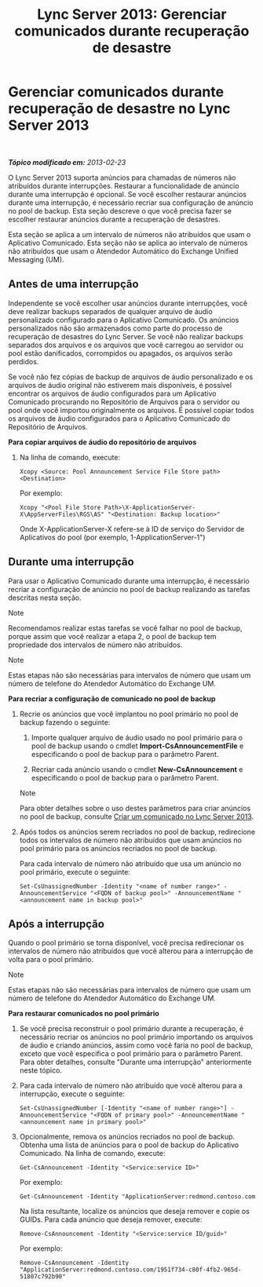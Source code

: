 ﻿---
title: 'Lync Server 2013: Gerenciar comunicados durante recuperação de desastre'
TOCTitle: Gerenciar comunicados durante recuperação de desastre
ms:assetid: c33e51ea-421f-42d2-826b-b73968f6bd5b
ms:mtpsurl: https://technet.microsoft.com/pt-br/library/JJ721874(v=OCS.15)
ms:contentKeyID: 49886394
ms.date: 05/19/2016
mtps_version: v=OCS.15
ms.translationtype: HT
---

# Gerenciar comunicados durante recuperação de desastre no Lync Server 2013

 

_**Tópico modificado em:** 2013-02-23_

O Lync Server 2013 suporta anúncios para chamadas de números não atribuídos durante interrupções. Restaurar a funcionalidade de anúncio durante uma interrupção é opcional. Se você escolher restaurar anúncios durante uma interrupção, é necessário recriar sua configuração de anúncio no pool de backup. Esta seção descreve o que você precisa fazer se escolher restaurar anúncios durante a recuperação de desastres.

Esta seção se aplica a um intervalo de números não atribuídos que usam o Aplicativo Comunicado. Esta seção não se aplica ao intervalo de números não atribuídos que usam o Atendedor Automático do Exchange Unified Messaging (UM).

## Antes de uma interrupção

Independente se você escolher usar anúncios durante interrupções, você deve realizar backups separados de qualquer arquivo de áudio personalizado configurado para o Aplicativo Comunicado. Os anúncios personalizados não são armazenados como parte do processo de recuperação de desastres do Lync Server. Se você não realizar backups separados dos arquivos e os arquivos que você carregou ao servidor ou pool estão danificados, corrompidos ou apagados, os arquivos serão perdidos.

Se você não fez cópias de backup de arquivos de áudio personalizado e os arquivos de áudio original não estiverem mais disponíveis, é possível encontrar os arquivos de áudio configurados para um Aplicativo Comunicado procurando no Repositório de Arquivos para o servidor ou pool onde você importou originalmente os arquivos. É possível copiar todos os arquivos de áudio configurados para o Aplicativo Comunicado do Repositório de Arquivos.

**Para copiar arquivos de áudio do repositório de arquivos**

1.  Na linha de comando, execute:
    
        Xcopy <Source: Pool Announcement Service File Store path> <Destination>
    
    Por exemplo:
    
        Xcopy "<Pool File Store Path>\X-ApplicationServer-X\AppServerFiles\RGS\AS" "<Destination: Backup location>"
    
    Onde X-ApplicationServer-X refere-se à ID de serviço do Servidor de Aplicativos do pool (por exemplo, 1-ApplicationServer-1")


## Durante uma interrupção

Para usar o Aplicativo Comunicado durante uma interrupção, é necessário recriar a configuração de anúncio no pool de backup realizando as tarefas descritas nesta seção.

> [!NOTE]  
> Recomendamos realizar estas tarefas se você falhar no pool de backup, porque assim que você realizar a etapa 2, o pool de backup tem propriedade dos intervalos de número não atribuídos.

> [!NOTE]  
> Estas etapas não são necessárias para intervalos de número que usam um número de telefone do Atendedor Automático do Exchange UM.

**Para recriar a configuração de comunicado no pool de backup**

1.  Recrie os anúncios que você implantou no pool primário no pool de backup fazendo o seguinte:
    
    1.  Importe qualquer arquivo de áudio usado no pool primário para o pool de backup usando o cmdlet **Import-CsAnnouncementFile** e especificando o pool de backup para o parâmetro Parent.
    
    2.  Recriar cada anúncio usando o cmdlet **New-CsAnnouncement** e especificando o pool de backup para o parâmetro Parent.
    
    > [!NOTE]  
    > Para obter detalhes sobre o uso destes parâmetros para criar anúncios no pool de backup, consulte <a href="lync-server-2013-create-an-announcement.md">Criar um comunicado no Lync Server 2013</a>.

2.  Após todos os anúncios serem recriados no pool de backup, redirecione todos os intervalos de número não atribuídos que usam anúncios no pool primário para os anúncios recriados no pool de backup.
    
    Para cada intervalo de número não atribuído que usa um anúncio no pool primário, execute o seguinte:
    
        Set-CsUnassignedNumber -Identity "<name of number range>" -AnnouncementService "<FQDN of backup pool>" -AnnouncementName "<announcement name in backup pool>"

## Após a interrupção

Quando o pool primário se torna disponível, você precisa redirecionar os intervalos de número não atribuídos que você alterou para a interrupção de volta para o pool primário.

> [!NOTE]  
> Estas etapas não são necessárias para intervalos de número que usam um número de telefone do Atendedor Automático do Exchange UM.

**Para restaurar comunicados no pool primário**

1.  Se você precisa reconstruir o pool primário durante a recuperação, é necessário recriar os anúncios no pool primário importando os arquivos de áudio e criando anúncios, assim como você faria no pool de backup, exceto que você especifica o pool primário para o parâmetro Parent. Para obter detalhes, consulte "Durante uma interrupção" anteriormente neste tópico.

2.  Para cada intervalo de número não atribuído que você alterou para a interrupção, execute o seguinte:
    
        Set-CsUnassignedNumber [-Identity "<name of number range>"] -AnnouncementService "<FQDN of primary pool>" -AnnouncementName "<announcement name in primary pool>"

3.  Opcionalmente, remova os anúncios recriados no pool de backup. Obtenha uma lista de anúncios para o pool de backup do Aplicativo Comunicado. Na linha de comando, execute:
    
        Get-CsAnnouncement -Identity "<Service:service ID>"
    
    Por exemplo:
    
        Get-CsAnnouncement -Identity "ApplicationServer:redmond.contoso.com
    
    Na lista resultante, localize os anúncios que deseja remover e copie os GUIDs. Para cada anúncio que deseja remover, execute:
    
        Remove-CsAnnouncement -Identity "<Service:service ID/guid>"
    
    Por exemplo:
    
        Remove-CsAnnouncement -Identity "ApplicationServer:redmond.contoso.com/1951f734-c80f-4fb2-965d-51807c792b90"



